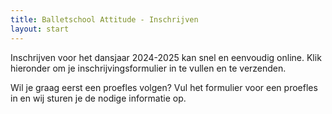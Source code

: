 ```yaml
---
title: Balletschool Attitude - Inschrijven
layout: start
---
```

Inschrijven voor het dansjaar 2024-2025 kan snel en eenvoudig online.
Klik hieronder om je inschrijvingsformulier in te vullen en te verzenden.

Wil je graag eerst een proefles volgen?
Vul het formulier voor een proefles in en wij sturen je de nodige informatie op.

